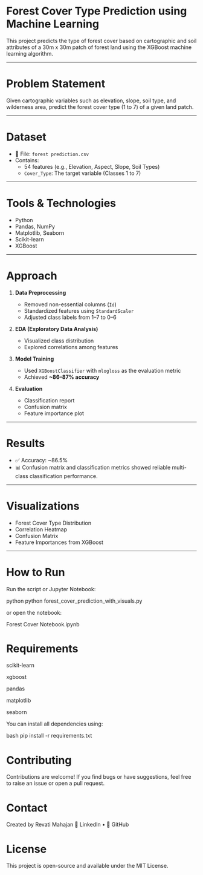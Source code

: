  # Forest Cover Type Prediction using Machine Learning

This project predicts the type of forest cover based on cartographic and soil attributes of a 30m x 30m patch of forest land using the XGBoost machine learning algorithm.

---

# Problem Statement

Given cartographic variables such as elevation, slope, soil type, and wilderness area, predict the forest cover type (1 to 7) of a given land patch.

---

#  Dataset

- 📄 File: `forest prediction.csv`
- Contains:
  - 54 features (e.g., Elevation, Aspect, Slope, Soil Types)
  - `Cover_Type`: The target variable (Classes 1 to 7)

---

#  Tools & Technologies

- Python
- Pandas, NumPy
- Matplotlib, Seaborn
- Scikit-learn
- XGBoost

---

#  Approach

1. **Data Preprocessing**
   - Removed non-essential columns (`Id`)
   - Standardized features using `StandardScaler`
   - Adjusted class labels from 1–7 to 0–6

2. **EDA (Exploratory Data Analysis)**
   - Visualized class distribution
   - Explored correlations among features

3. **Model Training**
   - Used `XGBoostClassifier` with `mlogloss` as the evaluation metric
   - Achieved **~86–87% accuracy**

4. **Evaluation**
   - Classification report
   - Confusion matrix
   - Feature importance plot

---

#  Results

- ✅ Accuracy: ~86.5%
- 📊 Confusion matrix and classification metrics showed reliable multi-class classification performance.

---

#  Visualizations

- Forest Cover Type Distribution
- Correlation Heatmap
- Confusion Matrix
- Feature Importances from XGBoost

---

# How to Run

Run the script or Jupyter Notebook:

python python forest_cover_prediction_with_visuals.py

or open the notebook:

Forest Cover Notebook.ipynb

# Requirements

scikit-learn

xgboost

pandas

matplotlib

seaborn

You can install all dependencies using:

bash pip install -r requirements.txt

# Contributing

Contributions are welcome! If you find bugs or have suggestions, feel free to raise an issue or open a pull request.

# Contact

Created by Revati Mahajan
🔗 LinkedIn • 🔗 GitHub

# License

This project is open-source and available under the MIT License.
